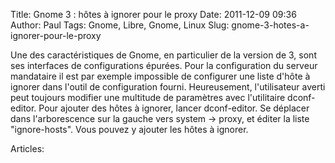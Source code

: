 Title: Gnome 3 : hôtes à ignorer pour le proxy
Date: 2011-12-09 09:36
Author: Paul
Tags: Gnome, Libre, Gnome, Linux
Slug: gnome-3-hotes-a-ignorer-pour-le-proxy

Une des caractéristiques de Gnome, en particulier de la version de 3,
sont ses interfaces de configurations épurées. Pour la configuration du
serveur mandataire il est par exemple impossible de configurer une liste
d'hôte à ignorer dans l'outil de configuration fourni. Heureusement,
l'utilisateur averti peut toujours modifier une multitude de paramètres
avec l'utilitaire dconf-editor. Pour ajouter des hôtes à ignorer, lancer
dconf-editor. Se déplacer dans l'arborescence sur la gauche vers system
-&gt; proxy, et éditer la liste "ignore-hosts". Vous pouvez y ajouter
les hôtes à ignorer.

Articles: 

